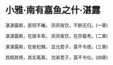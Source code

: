# 小雅·南有嘉鱼之什·湛露

湛湛露斯，匪阳不曦。
厌厌夜饮，不醉无归。(一章)

湛湛露斯，在彼丰草。
厌厌夜饮，在宗载考。(二章)

湛湛露斯，在彼杞棘。
显允君子，莫不令德。(三章)

其桐其椅，其实离离。
岂弟君子，莫不令仪。(四章)

